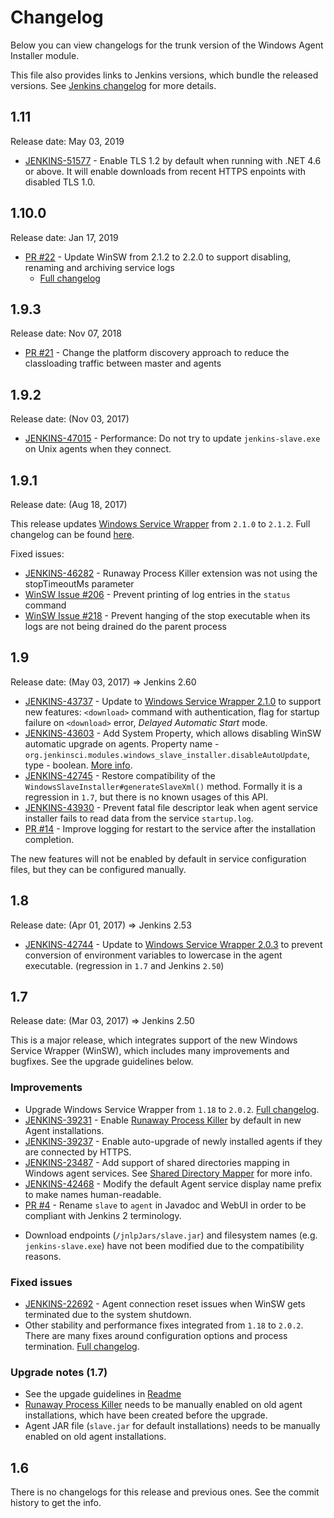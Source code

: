 Changelog
====

Below you can view changelogs for the trunk version of the Windows Agent Installer module.

This file also provides links to Jenkins versions, which bundle the released versions.
See [Jenkins changelog](https://jenkins.io/changelog/) for more details.

## 1.11

Release date: May 03, 2019

* [JENKINS-51577](https://issues.jenkins-ci.org/browse/JENKINS-51577) -
Enable TLS 1.2 by default when running with .NET 4.6 or above.
It will enable downloads from recent HTTPS enpoints with disabled TLS 1.0.

## 1.10.0

Release date: Jan 17, 2019

* [PR #22](https://github.com/jenkinsci/windows-slave-installer-module/pull/22) - 
Update WinSW from 2.1.2 to 2.2.0 to support disabling, renaming and archiving service logs
  * [Full changelog](https://github.com/kohsuke/winsw/blob/master/CHANGELOG.md#220)

## 1.9.3

Release date: Nov 07, 2018

* [PR #21](https://github.com/jenkinsci/windows-slave-installer-module/pull/21) -
Change the platform discovery approach to reduce the classloading traffic between master and agents

## 1.9.2

Release date: (Nov 03, 2017)

* [JENKINS-47015](https://issues.jenkins-ci.org/browse/JENKINS-47015) -
Performance: Do not try to update `jenkins-slave.exe` on Unix agents when they connect.

## 1.9.1

Release date: (Aug 18, 2017)

This release updates [Windows Service Wrapper](https://github.com/kohsuke/winsw/) from `2.1.0` to `2.1.2`.
Full changelog can be found [here](https://github.com/kohsuke/winsw/blob/master/CHANGELOG.md).

Fixed issues:

- [JENKINS-46282](https://issues.jenkins-ci.org/browse/JENKINS-46282) - Runaway Process Killer extension was not using the stopTimeoutMs parameter
- [WinSW Issue #206](https://github.com/kohsuke/winsw/issues/206) - Prevent printing of log entries in the `status` command
- [WinSW Issue #218](https://github.com/kohsuke/winsw/issues/218) - Prevent hanging of the stop executable when its logs are not being drained do the parent process

## 1.9

Release date: (May 03, 2017) => Jenkins 2.60

* [JENKINS-43737](https://issues.jenkins-ci.org/browse/JENKINS-43737) -
Update to [Windows Service Wrapper 2.1.0](https://github.com/kohsuke/winsw/blob/master/CHANGELOG.md#210) to support new features: `<download>` command with authentication, flag for startup failure on `<download>` error, _Delayed Automatic Start_ mode.
* [JENKINS-43603](https://issues.jenkins-ci.org/browse/JENKINS-43603) -
Add System Property, which allows disabling WinSW automatic upgrade on agents.
Property name - `org.jenkinsci.modules.windows_slave_installer.disableAutoUpdate`, type - boolean. 
[More info](README.md#disabling-automatic-upgrade).
* [JENKINS-42745](https://issues.jenkins-ci.org/browse/JENKINS-42745) -
Restore compatibility of the `WindowsSlaveInstaller#generateSlaveXml()` method.
Formally it is a regression in `1.7`, but there is no known usages of this API.
* [JENKINS-43930](https://issues.jenkins-ci.org/browse/JENKINS-43930) -
Prevent fatal file descriptor leak when agent service installer fails to read data from the service `startup.log`.
* [PR #14](https://github.com/jenkinsci/windows-slave-installer-module/pull/14) -
Improve logging for restart to the service after the installation completion.

The new features will not be enabled by default in service configuration files, but they can be configured manually.

## 1.8 

Release date: (Apr 01, 2017) => Jenkins 2.53

* [JENKINS-42744](https://issues.jenkins-ci.org/browse/JENKINS-42744) -
Update to [Windows Service Wrapper 2.0.3](https://github.com/kohsuke/winsw/blob/master/CHANGELOG.md#203)
to prevent conversion of environment variables to lowercase in the agent executable. 
(regression in `1.7` and Jenkins `2.50`)

## 1.7

Release date: (Mar 03, 2017) => Jenkins 2.50

This is a major release, which integrates support of the new Windows Service Wrapper (WinSW), which includes many improvements and bugfixes.
See the upgrade guidelines below.

### Improvements

* Upgrade Windows Service Wrapper from `1.18` to `2.0.2`.
[Full changelog](https://github.com/kohsuke/winsw/blob/master/CHANGELOG.md).
* [JENKINS-39231](https://issues.jenkins-ci.org/browse/JENKINS-39231) - 
Enable [Runaway Process Killer](https://github.com/kohsuke/winsw/blob/master/doc/extensions/runawayProcessKiller.md) by default in new Agent installations. 
* [JENKINS-39237](https://issues.jenkins-ci.org/browse/JENKINS-39237) - 
Enable auto-upgrade of newly installed agents if they are connected by HTTPS.
* [JENKINS-23487](https://issues.jenkins-ci.org/browse/JENKINS-23487) - 
Add support of shared directories mapping in Windows agent services.
See [Shared Directory Mapper](https://github.com/kohsuke/winsw/blob/master/doc/extensions/sharedDirectoryMapper.md) for more info.
* [JENKINS-42468](https://issues.jenkins-ci.org/browse/JENKINS-42468) - 
Modify the default Agent service display name prefix to make names human-readable.
* [PR #4](https://github.com/jenkinsci/windows-slave-installer-module/pull/4) - 
Rename `slave` to `agent` in Javadoc and WebUI in order to be compliant with Jenkins 2 terminology.
 - Download endpoints (`/jnlpJars/slave.jar`) and filesystem names (e.g. `jenkins-slave.exe`) have not been modified due to the compatibility reasons.

### Fixed issues
* [JENKINS-22692](https://issues.jenkins-ci.org/browse/JENKINS-22692) - 
Agent connection reset issues when WinSW gets terminated due to the system shutdown.
* Other stability and performance fixes integrated from `1.18` to `2.0.2`.
There are many fixes around configuration options and process termination.
[Full changelog](https://github.com/kohsuke/winsw/blob/master/CHANGELOG.md).


### Upgrade notes (1.7)
* See the upgade guidelines in [Readme](./README.md)
* [Runaway Process Killer](https://github.com/kohsuke/winsw/blob/master/doc/extensions/runawayProcessKiller.md) needs to be manually enabled on old agent installations, which have been created before the upgrade.
* Agent JAR file (`slave.jar` for default installations) needs to be manually enabled on old agent installations.

## 1.6

There is no changelogs for this release and previous ones.
See the commit history to get the info.
